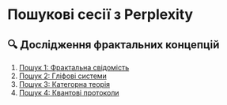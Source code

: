 # Пошукові сесії з Perplexity

## 🔍 Дослідження фрактальних концепцій

1. [Пошук 1: Фрактальна свідомість](https://www.perplexity.ai/search/b99df87f-5b95-455d-8c6e-81adfc47143b)
2. [Пошук 2: Гліфові системи](https://www.perplexity.ai/search/ef3ecc59-a8dd-4479-ab7a-fbe56a14538c)
3. [Пошук 3: Категорна теорія](https://www.perplexity.ai/search/c962c937-3f8e-439d-a5f2-a69fb0a9058b)
4. [Пошук 4: Квантові протоколи](https://www.perplexity.ai/search/f8214945-3299-4f77-b78b-469f12b83a56)

